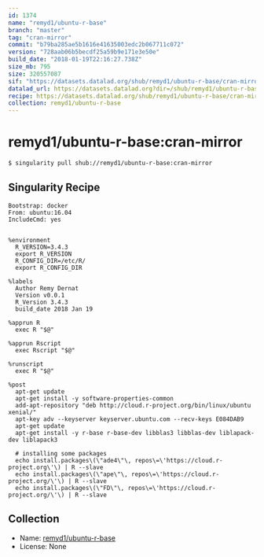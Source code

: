 ```yaml
---
id: 1374
name: "remyd1/ubuntu-r-base"
branch: "master"
tag: "cran-mirror"
commit: "b79ba285ae5b1616e41635003edc2b067711c072"
version: "728aab06b5becdf25a59b9e171e3e50e"
build_date: "2018-01-19T22:16:27.738Z"
size_mb: 795
size: 320557087
sif: "https://datasets.datalad.org/shub/remyd1/ubuntu-r-base/cran-mirror/2018-01-19-b79ba285-728aab06/728aab06b5becdf25a59b9e171e3e50e.simg"
datalad_url: https://datasets.datalad.org?dir=/shub/remyd1/ubuntu-r-base/cran-mirror/2018-01-19-b79ba285-728aab06/
recipe: https://datasets.datalad.org/shub/remyd1/ubuntu-r-base/cran-mirror/2018-01-19-b79ba285-728aab06/Singularity
collection: remyd1/ubuntu-r-base
---
```


# remyd1/ubuntu-r-base:cran-mirror

```bash
$ singularity pull shub://remyd1/ubuntu-r-base:cran-mirror
```

## Singularity Recipe

```singularity
Bootstrap: docker
From: ubuntu:16.04
IncludeCmd: yes


%environment
  R_VERSION=3.4.3
  export R_VERSION
  R_CONFIG_DIR=/etc/R/
  export R_CONFIG_DIR

%labels
  Author Remy Dernat
  Version v0.0.1
  R_Version 3.4.3
  build_date 2018 Jan 19

%apprun R
  exec R "$@"

%apprun Rscript
  exec Rscript "$@"

%runscript
  exec R "$@"

%post
  apt-get update
  apt-get install -y software-properties-common
  add-apt-repository "deb http://cloud.r-project.org/bin/linux/ubuntu xenial/"
  apt-key adv --keyserver keyserver.ubuntu.com --recv-keys E084DAB9
  apt-get update
  apt-get install -y r-base r-base-dev libblas3 libblas-dev liblapack-dev liblapack3

  # installing some packages
  echo install.packages\(\"ade4\"\, repos\=\'https://cloud.r-project.org\'\) | R --slave
  echo install.packages\(\"ape\"\, repos\=\'https://cloud.r-project.org/\'\) | R --slave
  echo install.packages\(\"FD\"\, repos\=\'https://cloud.r-project.org/\'\) | R --slave
```

## Collection

 - Name: [remyd1/ubuntu-r-base](https://github.com/remyd1/ubuntu-r-base)
 - License: None

